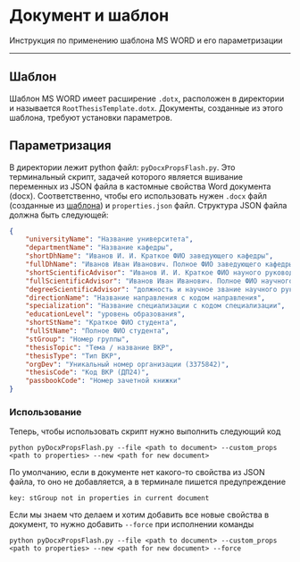 # Документ и шаблон
Инструкция по применению шаблона MS WORD и его параметризации

--------
## Шаблон
Шаблон MS WORD имеет расширение `.dotx`, расположен в директории и называется `RootThesisTemplate.dotx`.
Документы, созданные из этого шаблона, требуют установки параметров.

## Параметризация
В директории лежит python файл: `pyDocxPropsFlash.py`.
Это терминальный скрипт, задачей которого является вшивание переменных из JSON файла в кастомные свойства Word документа (docx).
Соответственно, чтобы его использовать нужен `.docx` файл (созданные из [шаблона](RootThesisTemplate.dotx)) и `properties.json` файл.
Структура JSON файла должна быть следующей:
```json
{
    "universityName": "Название университета",
    "departmentName": "Название кафедры",
    "shortDhName": "Иванов И. И. Краткое ФИО заведующего кафедры",
    "fullDhName": "Иванов Иван Иванович. Полное ФИО заведующего кафедры",
    "shortScientificAdvisor": "Иванов И. И. Краткое ФИО науного руководителя",
    "fullScientificAdvisor": "Иванов Иван Иванович. Полное ФИО научного руководителя",
    "degreeScientificAdvisor": "должность и научное звание научного руководителя",
    "directionName": "Название направления с кодом направления",
    "specialization": "Название специализации с кодом специализации",
    "educationLevel": "уровень образования",
    "shortStName": "Краткое ФИО студента",
    "fullStName": "Полное ФИО студента",
    "stGroup": "Номер группы",
    "thesisTopic": "Тема / название ВКР",
    "thesisType": "Тип ВКР",
    "orgDev": "Уникальный номер организации (3375842)",
    "thesisCode": "Код ВКР (ДП24)",
    "passbookCode": "Номер зачетной книжки"
}
```
### Использование
Теперь, чтобы использовать скрипт нужно выполнить следующий код
```shell
python pyDocxPropsFlash.py --file <path to document> --custom_props <path to properties> --new <path for new document>
```
По умолчанию, если в документе нет какого-то свойства из JSON файла, то оно не добавляется, а в терминале пишется предупреждение
```shell
key: stGroup not in properties in current document
```
Если мы знаем что делаем и хотим добавить все новые свойства в документ, то нужно добавить `--force` при исполнении команды
```shell
python pyDocxPropsFlash.py --file <path to document> --custom_props <path to properties> --new <path for new document> --force
```
